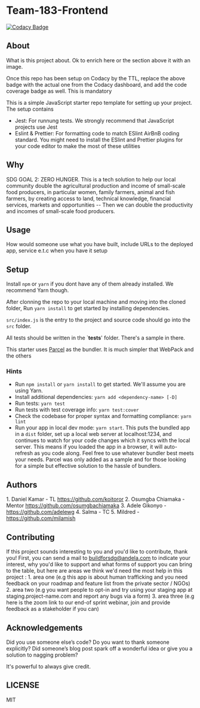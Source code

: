 # Team-183-Frontend

[![Codacy Badge](https://api.codacy.com/project/badge/Grade/509be334f96e4e45b6801ca68f3c2ecb)](https://app.codacy.com/gh/BuildForSDG/Team-183-Frontend?utm_source=github.com&utm_medium=referral&utm_content=BuildForSDG/Team-183-Frontend&utm_campaign=Badge_Grade_Settings)

## About

What is this project about. Ok to enrich here or the section above it with an image. 

Once this repo has been setup on Codacy by the TTL, replace the above badge with the actual one from the Codacy dashboard, and add the code coverage badge as well. This is mandatory

This is a simple JavaScript starter repo template for setting up your project. The setup contains

-   Jest: For runnung tests. We strongly recommend that JavaScript projects use Jest
-   Eslint & Prettier: For formatting code to match ESlint AirBnB coding standard. You might need to install the ESlint and Prettier plugins for your code editor to make the most of these utilities

## Why

SDG GOAL 2: ZERO HUNGER. This is a tech solution to help our local community double the agricultural production and income of small-scale food producers, in particular women, family farmers, animal and fish farmers, by creating access to land, technical knowledge, financial services, markets and opportunities -- Then we can double the productivity and incomes of small-scale food producers. 

## Usage

 How would someone use what you have built, include URLs to the deployed app, service e.t.c when you have it setup

## Setup

Install `npm` or `yarn` if you dont have any of them already installed. We recommend Yarn though.

After clonning the repo to your local machine and moving into the cloned folder, Run `yarn install` to get started by installing dependencies. 

`src/index.js` is the entry to the project and source code should go into the `src` folder.

All tests should be written in the \`**tests**' folder. There's a sample in there.

This starter uses [Parcel](https://parceljs.org/getting_started.html) as the bundler. It is much simpler that WebPack and the others

### Hints

-   Run `npm install` or `yarn install` to get started. We'll assume you are using Yarn.
-   Install additional dependencies: `yarn add <dependency-name> [-D]`
-   Run tests: `yarn test`
-   Run tests with test coverage info: `yarn test:cover`
-   Check the codebase for proper syntax and formatting compliance: `yarn lint`
-   Run your app in local dev mode: `yarn start`. This puts the bundled app in a `dist` folder, set up a local web server at localhost:1234, and continues to watch for your code changes which it syncs with the local server. This means if you loaded the app in a browser, it will auto-refresh as you code along. Feel free to use whatever bundler best meets your needs. Parcel was only added as a sample and for those looking for a simple but effective solution to the hassle of bundlers. 

## Authors
1\. Daniel Kamar - TL https://github.com/koitoror
2\. Osumgba Chiamaka - Mentor https://github.com/osumgbachiamaka
3\. Adele Gikonyo - https://github.com/adelewg
4\. Salma - TC
5\. Mildred - https://github.com/milamish


## Contributing

If this project sounds interesting to you and you'd like to contribute, thank you!
First, you can send a mail to buildforsdg@andela.com to indicate your interest, why you'd like to support and what forms of support you can bring to the table, but here are areas we think we'd need the most help in this project :
1\.  area one (e.g this app is about human trafficking and you need feedback on your roadmap and feature list from the private sector / NGOs)
2\.  area two (e.g you want people to opt-in and try using your staging app at staging.project-name.com and report any bugs via a form)
3\.  area three (e.g here is the zoom link to our end-of sprint webinar, join and provide feedback as a stakeholder if you can)

## Acknowledgements

Did you use someone else’s code?
Do you want to thank someone explicitly?
Did someone’s blog post spark off a wonderful idea or give you a solution to nagging problem?

It's powerful to always give credit.

## LICENSE

MIT
